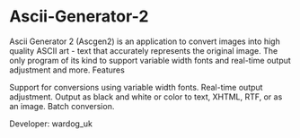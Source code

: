 # Ascii-Generator-2
Ascii Generator 2 (Ascgen2) is an application to convert images into high quality ASCII art - text that accurately represents the original image. The only program of its kind to support variable width fonts and real-time output adjustment and more.
Features

Support for conversions using variable width fonts.
Real-time output adjustment.
Output as black and white or color to text, XHTML, RTF, or as an image.
Batch conversion.

Developer: wardog_uk